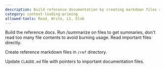 ```yaml
---
description: Build reference documentation by creating markdown files and updating CLAUDE.md
category: context-loading-priming
allowed-tools: Read, Write, LS, Glob
---
```


Build the reference docs. Run /summarize on files to get summaries, don't read too many file contents to avoid burning usage. Read important files directly.

Create reference markdown files in `/ref` directory.

Update `CLAUDE.md` file with pointers to important documentation files.
